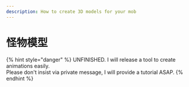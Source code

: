 ```yaml
---
description: How to create 3D models for your mob
---
```


# 怪物模型

{% hint style="danger" %}
UNFINISHED. I will release a tool to create animations easily.  
Please don't insist via private message, I will provide a tutorial ASAP.
{% endhint %}

